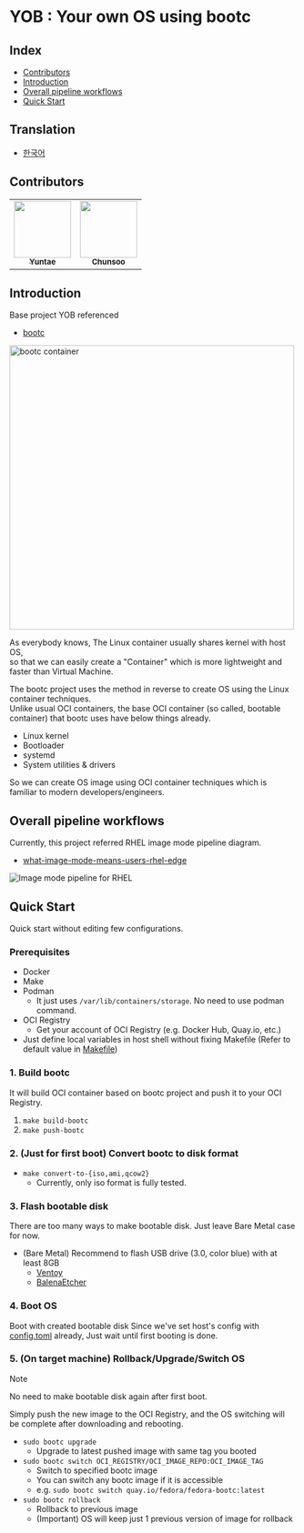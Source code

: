 # YOB : Your own OS using bootc

## Index

<!-- no toc -->
- [Contributors](#contributors)
- [Introduction](#introduction)
- [Overall pipeline workflows](#overall-pipeline-workflows)
- [Quick Start](#quick-start)

## Translation

- [한국어](./docs/README-KO.md)

## Contributors

<table>
  <tr>
    <td align="center"><a href="https://github.com/yureutaejin"><img src="https://avatars.githubusercontent.com/u/85734054?v=4" width="100px;" alt=""/><br /><sub><b>
Yuntae</b></sub></a><br /></td>
    <td align="center"><a href="https://github.com/charlie3965"><img src="https://avatars.githubusercontent.com/u/19777578?v=4" width="100px;" alt=""/><br /><sub><b>
Chunsoo</b></sub></a><br /></td>
</table>

## Introduction

Base project YOB referenced

- [bootc](https://bootc-dev.github.io/)

<img src="https://developers.redhat.com/sites/default/files/styles/article_floated/public/image1_62.png.webp?itok=c0vYglLs" width="500" alt="bootc container">

As everybody knows, The Linux container usually shares kernel with host OS,  
so that we can easily create a "Container" which is more lightweight and faster than Virtual Machine.

The bootc project uses the method in reverse to create OS using the Linux container techniques.  
Unlike usual OCI containers, the base OCI container (so called, bootable container) that bootc uses have below things already.

- Linux kernel
- Bootloader
- systemd
- System utilities & drivers

So we can create OS image using OCI container techniques which is familiar to modern developers/engineers.

## Overall pipeline workflows

Currently, this project referred RHEL image mode pipeline diagram.

- [what-image-mode-means-users-rhel-edge](https://www.redhat.com/en/blog/what-image-mode-means-users-rhel-edge)

![Image mode pipeline for RHEL](https://www.redhat.com/rhdc/managed-files/image2_132.png)

## Quick Start

Quick start without editing few configurations.

### Prerequisites

- Docker
- Make
- Podman
  - It just uses `/var/lib/containers/storage`. No need to use podman command.
- OCI Registry
  - Get your account of OCI Registry (e.g. Docker Hub, Quay.io, etc.)
- Just define local variables in host shell without fixing Makefile (Refer to default value in [Makefile](./Makefile))

### 1. Build bootc

It will build OCI container based on bootc project and push it to your OCI Registry.

1. `make build-bootc`
2. `make push-bootc`

### 2. (Just for first boot) Convert bootc to disk format

- `make convert-to-{iso,ami,qcow2}`
  - Currently, only iso format is fully tested.

### 3. Flash bootable disk

There are too many ways to make bootable disk.
Just leave Bare Metal case for now.

- (Bare Metal) Recommend to flash USB drive (3.0, color blue) with at least 8GB
  - [Ventoy](https://www.ventoy.net/en/index.html)
  - [BalenaEtcher](https://etcher.balena.io/)

### 4. Boot OS

Boot with created bootable disk
Since we've set host's config with [config.toml](./config.toml) already, Just wait until first booting is done.

### 5. (On target machine) Rollback/Upgrade/Switch OS

> [!NOTE]
> No need to make bootable disk again after first boot.

Simply push the new image to the OCI Registry, and the OS switching will be complete after downloading and rebooting.

- `sudo bootc upgrade`
  - Upgrade to latest pushed image with same tag you booted
- `sudo bootc switch OCI_REGISTRY/OCI_IMAGE_REPO:OCI_IMAGE_TAG`
  - Switch to specified bootc image
  - You can switch any bootc image if it is accessible
  - e.g. `sudo bootc switch quay.io/fedora/fedora-bootc:latest`
- `sudo bootc rollback`
  - Rollback to previous image
  - (Important) OS will keep just 1 previous version of image for rollback
